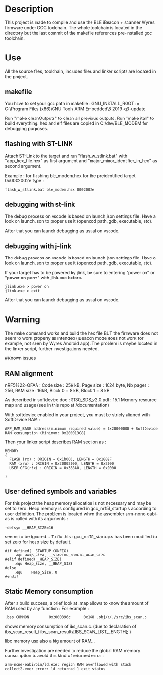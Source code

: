 # Description

This project is made to compile and use the BLE iBeacon + scanner Wyres firmware under GCC toolchain.
The whole toolchain is located in the directory but the last commit of the makefile references pre-installed gcc toolchain.

# Use

All the source files, toolchain, includes files and linker scripts are located in the project.


## makefile

You have to set your gcc path in makefile :
GNU_INSTALL_ROOT := C:\Program Files (x86)\GNU Tools ARM Embedded\8 2019-q3-update 

Run "make cleanOutputs" to clean all previous outputs.
Run "make itall" to build everything. hex and elf files are copied in C:/dev/BLE_MODEM for debugging purposes.

## flashing with ST-LINK

Attach ST-Link to the target and run "flash_w_stlink.bat" with "app_hex_file.hex" as first argument and "major_minor_identifier_in_hex" as second argument.

Example : for flashing ble_modem.hex for the preidentified target 0x0002002e type :
```
flash_w_stlink.bat ble_modem.hex 0002002e
```

## debugging with st-link

The debug process on vscode is based on launch.json settings file.
Have a look on launch.json to proper use it (openocd path, gdb, executable, etc).

After that you can launch debugging as usual on vscode.

## debugging with j-link

The debug process on vscode is based on launch.json settings file.
Have a look on launch.json to proper use it (openocd path, gdb, executable, etc).

If your target has to be powered by jlink, be sure to entering "power on" or "power on perm" with jlink.exe before.  

```
jlink.exe > power on
jlink.exe > exit
```

After that you can launch debugging as usual on vscode.


# Warning

The make command works and build the hex file BUT the firmware does not seem to work properly as intended (iBeacon mode does not work for example, not seen by Wyres Android app). The problem is maybe located in the linker script, further investigations needed.

#Known issues

## RAM alignment

nRF51822-QFAA : 	Code size : 256 kB, Page size : 1024 byte, Nb pages : 256, 
					RAM size : 16kB, Block 0 = 8 kB, Block 1 = 8 kB 

As described in softdevice doc : S130_SDS_v2.0.pdf : 15.1 Memory resource map and usage	(see in this repo at /documentation)

With softdevice enabled in your project, you must be stricly aligned with SoftDevice RAM :

```
APP_RAM_BASE address(minimum required value) = 0x20000000 + SoftDevice RAM consumption (Minimum: 0x200013C8)
```

Then your linker script describes RAM section as :

```
MEMORY
{
  FLASH (rx) : ORIGIN = 0x1b000, LENGTH = 0x1889F
  RAM (xrw) : ORIGIN = 0x20002000, LENGTH = 0x2000
  USER_CFG(r!x) : ORIGIN = 0x338A0, LENGTH = 0x1000
  
}
```

## User defined symbols and variables

For this project the heap memory allocation is not necessary and may be set to zero.
Heap memory is configured in gcc_nrf51_startup.s according to user definition.
The problem is located when the assembler arm-none-eabi-as is called with its arguments : 
```
-defsym __HEAP_SIZE=16
```
seems to be ignored...
To fix this : gcc_nrf51_startup.s has been modified to set zero for heap size by default.

```
#if defined(__STARTUP_CONFIG)
    .equ Heap_Size, __STARTUP_CONFIG_HEAP_SIZE
#elif defined(__HEAP_SIZE)
    .equ Heap_Size, __HEAP_SIZE
#else
    .equ    Heap_Size, 0
#endif
```

## Static Memory consumption 

After a build success, a brief look at .map allows to know the amount of RAM used by any function :
For example : 
```
.bss COMMON         0x2000396c      0x168 .obj/c/./src/ibs_scan.o
```
shows memory consumption of ibs_scan.c. (due to declaration of ibs_scan_result_t ibs_scan_results[IBS_SCAN_LIST_LENGTH]; )

libc memory use also a big amount of RAM...

Further investigation are needed to reduce the global RAM memory consumption to avoid this kind of returned error :
```
arm-none-eabi/bin/ld.exe: region RAM overflowed with stack collect2.exe: error: ld returned 1 exit status
```














